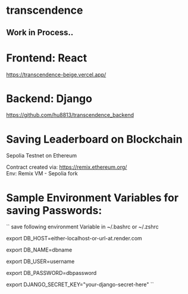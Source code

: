 # transcendence

## Work in Process..

# Frontend: React
https://transcendence-beige.vercel.app/

# Backend: Django
https://github.com/hu8813/transcendence_backend

# Saving Leaderboard on Blockchain
Sepolia Testnet on Ethereum 

Contract created via: https://remix.ethereum.org/  
Env: Remix VM - Sepolia fork


# Sample Environment Variables for saving Passwords:
``
save following environment Variable in ~/.bashrc or ~/.zshrc 

export DB_HOST=either-localhost-or-url-at.render.com

export DB_NAME=dbname

export DB_USER=username

export DB_PASSWORD=dbpassword

export DJANGO_SECRET_KEY="your-django-secret-here"
``